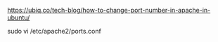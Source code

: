 https://ubiq.co/tech-blog/how-to-change-port-number-in-apache-in-ubuntu/

sudo vi /etc/apache2/ports.conf
